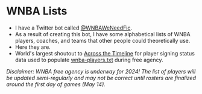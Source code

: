 # WNBA Lists

- I have a Twitter bot called [@WNBAWeNeedFic](https://twitter.com/WNBAWeNeedFic).
- As a result of creating this bot, I have some alphabetical lists of WNBA players, coaches, and teams that other people could theoretically use.
- Here they are.
- World's largest shoutout to [Across the Timeline](https://acrossthetimeline.com/wnba/transactions.html#trteam=All%20Players&view=tracker) for player signing status data used to populate [wnba-players.txt](https://github.com/cms0008/WNBA-Lists/blob/main/wnba-players.txt) during free agency.

_Disclaimer: WNBA free agency is underway for 2024! The list of players will be updated semi-regularly and may not be correct until rosters are finalized around the first day of games (May 14)._